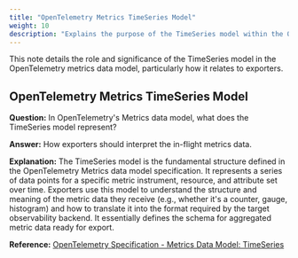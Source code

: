 ```yaml
---
title: "OpenTelemetry Metrics TimeSeries Model"
weight: 10
description: "Explains the purpose of the TimeSeries model within the OpenTelemetry Metrics data model."
---
```


This note details the role and significance of the TimeSeries model in the OpenTelemetry metrics data model, particularly how it relates to exporters.

## OpenTelemetry Metrics TimeSeries Model

**Question:**
In OpenTelemetry's Metrics data model, what does the TimeSeries model represent?

**Answer:**
How exporters should interpret the in-flight metrics data.

**Explanation:**
The TimeSeries model is the fundamental structure defined in the OpenTelemetry Metrics data model specification. It represents a series of data points for a specific metric instrument, resource, and attribute set over time. Exporters use this model to understand the structure and meaning of the metric data they receive (e.g., whether it's a counter, gauge, histogram) and how to translate it into the format required by the target observability backend. It essentially defines the schema for aggregated metric data ready for export.

**Reference:**
[OpenTelemetry Specification - Metrics Data Model: TimeSeries](https://opentelemetry.io/docs/specs/otel/metrics/data-model/#timeseries-model)
